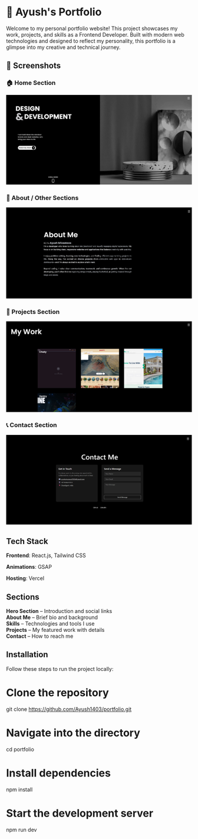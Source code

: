 
# 🌙 Ayush's Portfolio

Welcome to my personal portfolio website!
This project showcases my work, projects, and skills as a Frontend Developer. Built with modern web technologies and designed to reflect my personality, this portfolio is a glimpse into my creative and technical journey.
## 📸 Screenshots

### 🏠 Home Section  
![Home Section](./public/images/Screenshot%202025-10-19%20223139.png)

### 🧩 About / Other Sections  
![Other Section](./public/images/Screenshot%202025-10-19%20223207.png)

### 💼 Projects Section  
![Projects Section](./public/images/Screenshot%202025-10-19%20223219.png)

### 📞 Contact Section  
![Contact Section](./public/images/Screenshot%202025-10-19%20223242.png)



## Tech Stack

**Frontend**: React.js, Tailwind CSS

**Animations**: GSAP



**Hosting**: Vercel


## Sections

**Hero Section** – Introduction and social links  
**About Me** – Brief bio and background  
**Skills** – Technologies and tools I use  
**Projects** – My featured work with details  
**Contact** – How to reach me  
## Installation

Follow these steps to run the project locally:

# Clone the repository
git clone https://github.com/Ayush1403/portfolio.git

# Navigate into the directory
cd portfolio

# Install dependencies
npm install

# Start the development server
npm run dev
